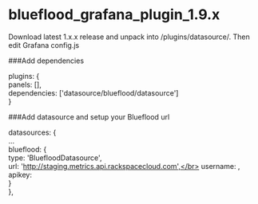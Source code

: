 # blueflood_grafana_plugin_1.9.x

Download latest 1.x.x release and unpack into <your grafana installation>/plugins/datasource/.
Then edit Grafana config.js

###Add dependencies</br>

plugins: { </br>
  panels: [],</br>
  dependencies: ['datasource/blueflood/datasource']</br>
}</br>

###Add datasource and setup your Blueflood url</br>

datasources: {</br>
  ...</br>
  blueflood: {</br>
    type: 'BluefloodDatasource',</br>
    url: 'http://staging.metrics.api.rackspacecloud.com',</br>
    username: <UserName>,</br>
    apikey: <APIKey></br>
  }</br>
  },</br>
